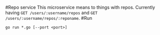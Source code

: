 #Repo service
This microservice means to things with repos. Currently having `GET /users/:username/repos` and `GET /users/:username/repos/:reponame`.
#Run
```
go run *.go [--port <port>]
```
